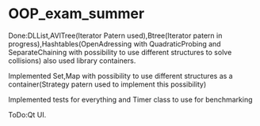 # OOP_exam_summer
 
Done:DLList,AVlTree(Iterator Patern used),Btree(Iterator patern in progress),Hashtables(OpenAdressing with QuadraticProbing and SeparateChaining with possibility to use different structures to solve collisions) also used library containers.

Implemented Set,Map with possibility to use different structures as a container(Strategy patern used to implement this possibility)

Implemented tests for everything and Timer class to use for benchmarking

ToDo:Qt UI.
